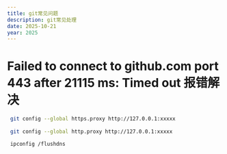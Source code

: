 ```yaml
---
title: git常见问题
description: git常见处理
date: 2025-10-21
year: 2025
---
```


# Failed to connect to github.com port 443 after 21115 ms: Timed out 报错解决
```bash
 git config --global https.proxy http://127.0.0.1:xxxxx
 
 git config --global http.proxy http://127.0.0.1:xxxxx

 ipconfig /flushdns
```
